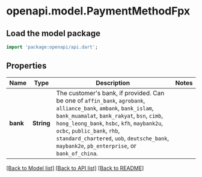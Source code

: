 # openapi.model.PaymentMethodFpx

## Load the model package
```dart
import 'package:openapi/api.dart';
```

## Properties
Name | Type | Description | Notes
------------ | ------------- | ------------- | -------------
**bank** | **String** | The customer's bank, if provided. Can be one of `affin_bank`, `agrobank`, `alliance_bank`, `ambank`, `bank_islam`, `bank_muamalat`, `bank_rakyat`, `bsn`, `cimb`, `hong_leong_bank`, `hsbc`, `kfh`, `maybank2u`, `ocbc`, `public_bank`, `rhb`, `standard_chartered`, `uob`, `deutsche_bank`, `maybank2e`, `pb_enterprise`, or `bank_of_china`. | 

[[Back to Model list]](../README.md#documentation-for-models) [[Back to API list]](../README.md#documentation-for-api-endpoints) [[Back to README]](../README.md)


